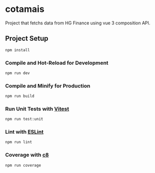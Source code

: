 # cotamais

Project that fetchs data from HG Finance using vue 3 composition API.

## Project Setup

```sh
npm install
```

### Compile and Hot-Reload for Development

```sh
npm run dev
```

### Compile and Minify for Production

```sh
npm run build
```

### Run Unit Tests with [Vitest](https://vitest.dev/)

```sh
npm run test:unit
```

### Lint with [ESLint](https://eslint.org/)

```sh
npm run lint
```

### Coverage with [c8](https://vitest.dev/guide/coverage.html)

```sh
npm run coverage
```
